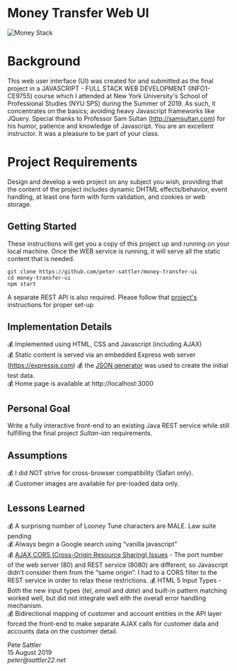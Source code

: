 # Money Transfer Web UI
![Money Stack](https://github.com/peter-sattler/money-transfer-api/blob/master/img/money-stack.gif)

# Background

This web user interface (UI) was created for and submitted as the final project in a JAVASCRIPT - FULL STACK WEB 
DEVELOPMENT (INFO1-CE9755) course which I attended at New York University's School of Professional Studies (NYU SPS) 
during the Summer of 2019. As such, it concentrates on the basics; avoiding heavy Javascript frameworks like JQuery. Special thanks to Professor Sam Sultan (http://samsultan.com) for his humor, patience and knowledge of Javascript. You are an excellent instructor. It was a pleasure to be part of your class.

# Project Requirements

Design and develop a web project on any subject you wish, providing that the content of the project includes dynamic DHTML effects/behavior, event handling, at least one form with form validation, and cookies or web storage. 

## Getting Started

These instructions will get you a copy of this project up and running on your local machine. Once the WEB service is running, it will serve all the static content that is needed.

```text
git clone https://github.com/peter-sattler/money-transfer-ui
cd money-transfer-ui
npm start
```

A separate REST API is also required.  Please follow that [project's](https://github.com/peter-sattler/money-transfer-api) instructions for proper set-up

## Implementation Details

:moneybag: Implemented using HTML, CSS and Javascript (including AJAX)  
:moneybag: Static content is served via an embedded Express web server (https://expressjs.com) 
:moneybag: the [JSON generator](https://next.json-generator.com) was used to create the initial test data.  
:moneybag: Home page is available at http://localhost:3000

## Personal Goal 

Write a fully interactive front-end to an existing Java REST service while still fulfilling the final project _Sultan-ian_ requirements.

## Assumptions 

:moneybag: I did NOT strive for cross-browser compatibility (Safari only).   
:moneybag: Customer images are available for pre-loaded data only.   
    
## Lessons Learned

:moneybag: A surprising number of Looney Tune characters are MALE. Law suite pending  
:moneybag: Always begin a Google search using “vanilla javascript”    
:moneybag: <ins>AJAX CORS (Cross-Origin Resource Sharing) Issues</ins> - The port number of the web server (80) and REST service (8080) are different, so Javascript didn’t consider them from the “same origin”. I had to a CORS filter to the REST service in order to relax these restrictions. 
:moneybag: HTML 5 Input Types - Both the new input types (*tel*, *email* and *date*) and built-in pattern matching worked well, but did not integrate well eith the overall error handling mechanism.  
:moneybag: Bidirectional mapping of customer and account entities in the API layer forced the front-end to make separate AJAX calls for customer data and accounts data on the customer detail.   

Pete Sattler  
15 August 2019  
_peter@sattler22.net_  
